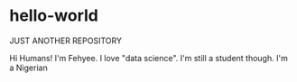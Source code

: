 # hello-world
JUST ANOTHER REPOSITORY

Hi Humans!
I'm Fehyee. I love "data science".
I'm still a student though.
I'm a Nigerian
